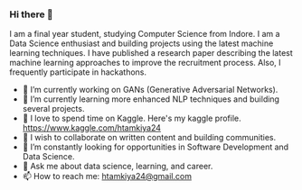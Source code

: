 ### Hi there 👋

I am a final year student, studying Computer Science from Indore. I am a Data Science enthusiast and building projects using the latest machine learning techniques. I have published a research paper describing the latest machine learning approaches to improve the recruitment process. Also, I frequently participate in hackathons.

* 🔭 I’m currently working on GANs (Generative Adversarial Networks).
* 🌱 I’m currently learning more enhanced NLP techniques and building several projects.
* 🎩 I love to spend time on Kaggle. Here's my kaggle profile. https://www.kaggle.com/htamkiya24
* 👯 I wish to collaborate on written content and building communities.
* 🤔 I’m constantly looking for opportunities in Software Development and Data Science.
* 💬 Ask me about data science, learning, and career.
* 📫 How to reach me: htamkiya24@gmail.com



